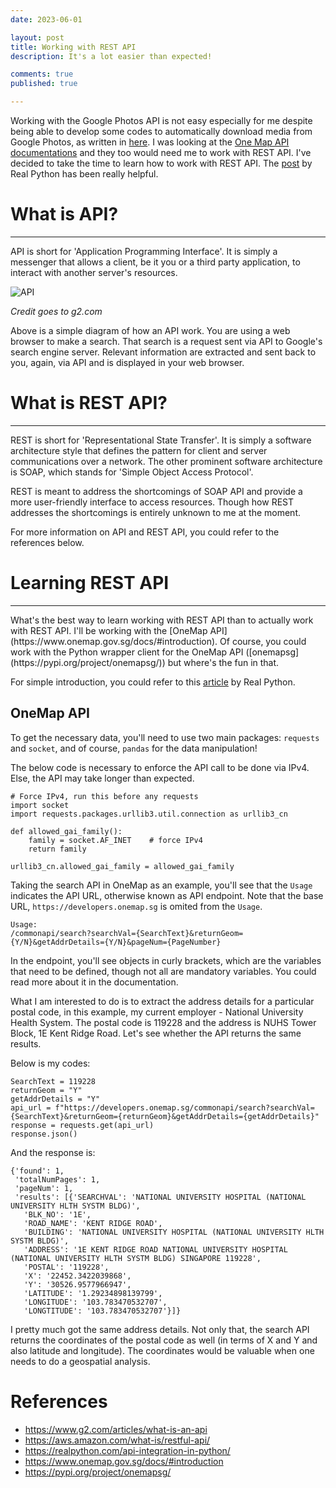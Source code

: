 ```yaml
---
date: 2023-06-01

layout: post
title: Working with REST API
description: It's a lot easier than expected!

comments: true
published: true

---
```


Working with the Google Photos API is not easy especially for me despite being able to develop some codes to automatically download media from Google Photos, as written in [here](https://brandonyongys.github.io/blog/2023/google-photos-download/). I was looking at the [One Map API documentations](https://www.onemap.gov.sg/docs/) and they too would need me to work with REST API. I've decided to take the time to learn how to work with REST API. The [post](https://realpython.com/api-integration-in-python/) by Real Python has been really helpful. 

# What is API? 
<hr>

API is short for 'Application Programming Interface'. It is simply a messenger that allows a client, be it you or a third party application, to interact with another server's resources. 

![API](https://learn.g2.com/hubfs/G2CM_FI167_Learn_Article_Images_%5BAPI%5D_Infographic_V1a.png)

*Credit goes to g2.com*

Above is a simple diagram of how an API work. You are using a web browser to make a search. That search is a request sent via API to Google's search engine server. Relevant information are extracted and sent back to you, again, via API and is displayed in your web browser. 

# What is REST API? 
<hr>

REST is short for 'Representational State Transfer'. It is simply a software architecture style that defines the pattern for client and server communications over a network. The other prominent software architecture is SOAP, which stands for 'Simple Object Access Protocol'. 

REST is meant to address the shortcomings of SOAP API and provide a more user-friendly interface to access resources. Though how REST addresses the shortcomings is entirely unknown to me at the moment. 

For more information on API and REST API, you could refer to the references below.

# Learning REST API
<hr>
What's the best way to learn working with REST API than to actually work with REST API. I'll be working with the [OneMap API](https://www.onemap.gov.sg/docs/#introduction). Of course, you could work with the Python wrapper client for the OneMap API ([onemapsg](https://pypi.org/project/onemapsg/)) but where's the fun in that.


For simple introduction, you could refer to this [article](https://realpython.com/api-integration-in-python/) by Real Python.

## OneMap API
To get the necessary data, you'll need to use two main packages: `requests` and `socket`, and of course, `pandas` for the data manipulation!

The below code is necessary to enforce the API call to be done via IPv4. Else, the API may take longer than expected.
~~~
# Force IPv4, run this before any requests
import socket
import requests.packages.urllib3.util.connection as urllib3_cn
 
def allowed_gai_family():
    family = socket.AF_INET    # force IPv4
    return family
 
urllib3_cn.allowed_gai_family = allowed_gai_family

~~~

Taking the search API in OneMap as an example, you'll see that the `Usage` indicates the API URL, otherwise known as API endpoint. Note that the base URL, `https://developers.onemap.sg` is omited from the `Usage`.
~~~
Usage:
/commonapi/search?searchVal={SearchText}&returnGeom={Y/N}&getAddrDetails={Y/N}&pageNum={PageNumber}
~~~
In the endpoint, you'll see objects in curly brackets, which are the variables that need to be defined, though not all are mandatory variables. You could read more about it in the documentation.


What I am interested to do is to extract the address details for a particular postal code, in this example, my current employer - National University Health System. The postal code is 119228 and the address is NUHS Tower Block, 1E Kent Ridge Road. Let's see whether the API returns the same results.

Below is my codes:
~~~
SearchText = 119228
returnGeom = "Y"
getAddrDetails = "Y"
api_url = f"https://developers.onemap.sg/commonapi/search?searchVal={SearchText}&returnGeom={returnGeom}&getAddrDetails={getAddrDetails}"
response = requests.get(api_url)
response.json()
~~~

And the response is:
~~~
{'found': 1,
 'totalNumPages': 1,
 'pageNum': 1,
 'results': [{'SEARCHVAL': 'NATIONAL UNIVERSITY HOSPITAL (NATIONAL UNIVERSITY HLTH SYSTM BLDG)',
   'BLK_NO': '1E',
   'ROAD_NAME': 'KENT RIDGE ROAD',
   'BUILDING': 'NATIONAL UNIVERSITY HOSPITAL (NATIONAL UNIVERSITY HLTH SYSTM BLDG)',
   'ADDRESS': '1E KENT RIDGE ROAD NATIONAL UNIVERSITY HOSPITAL (NATIONAL UNIVERSITY HLTH SYSTM BLDG) SINGAPORE 119228',
   'POSTAL': '119228',
   'X': '22452.3422039868',
   'Y': '30526.9577966947',
   'LATITUDE': '1.29234898139799',
   'LONGITUDE': '103.783470532707',
   'LONGTITUDE': '103.783470532707'}]}
~~~

I pretty much got the same address details. Not only that, the search API returns the coordinates of the postal code as well (in terms of X and Y and also latitude and longitude). The coordinates would be valuable when one needs to do a geospatial analysis.

# References
* https://www.g2.com/articles/what-is-an-api
* https://aws.amazon.com/what-is/restful-api/
* https://realpython.com/api-integration-in-python/
* https://www.onemap.gov.sg/docs/#introduction
* https://pypi.org/project/onemapsg/
